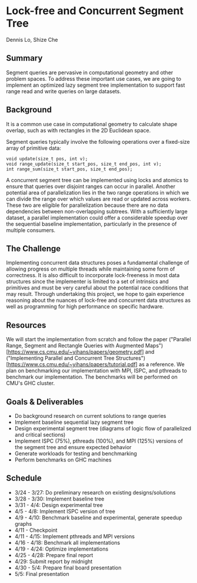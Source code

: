 # Lock-free and Concurrent Segment Tree
Dennis Lo, Shize Che

## Summary
Segment queries are pervasive in computational geometry and other problem spaces. To address these important use cases, we are going to implement an optimized lazy segment tree implementation to support fast range read and write queries on large datasets.

## Background
It is a common use case in computational geometry to calculate shape overlap, such as with rectangles in the 2D Euclidean space.

Segment queries typically involve the following operations over a fixed-size array of primitive data:
```
void update(size_t pos, int v);
void range_update(size_t start_pos, size_t end_pos, int v);
int range_sum(size_t start_pos, size_t end_pos);
```
A concurrent segment tree can be implemented using locks and atomics to ensure that queries over disjoint ranges can occur in parallel. Another potential area of parallelization lies in the two range operations in which we can divide the range over which values are read or updated across workers. These two are eligible for parallelization because there are no data dependencies between non-overlapping subtrees. With a sufficiently large dataset, a parallel implementation could offer a considerable speedup over the sequential baseline implementation, particularly in the presence of multiple consumers.

## The Challenge
Implementing concurrent data structures poses a fundamental challenge of allowing progress on multiple threads while maintaining some form of correctness. It is also difficult to incorporate lock-freeness in most data structures since the implementer is limited to a set of intrinsics and primitives and must be very careful about the potential race conditions that may result. Through undertaking this project, we hope to gain experience reasoning about the nuances of lock-free and concurrent data structures as well as programming for high performance on specific hardware.

## Resources
We will start the implementation from scratch and follow the paper ("Parallel Range, Segment and Rectangle Queries with Augmented Maps")[https://www.cs.cmu.edu/~yihans/papers/geometry.pdf] and ("Implementing Parallel and Concurrent Tree Structures")[https://www.cs.cmu.edu/~yihans/papers/tutorial.pdf] as a reference. We plan on benchmarking our implementation with MPI, ISPC, and pthreads to benchmark our implementation. The benchmarks will be performed on CMU's GHC cluster.

## Goals & Deliverables
- Do background research on current solutions to range queries
- Implement baseline sequential lazy segment tree
- Design experimental segment tree (diagrams of logic flow of parallelized and critical sections)
- Implement ISPC (75%), pthreads (100%), and MPI (125%) versions of the segment tree and ensure expected behavior
- Generate workloads for testing and benchmarking
- Perform benchmarks on GHC machines

## Schedule
- 3/24 - 3/27: Do preliminary research on existing designs/solutions
- 3/28 - 3/30: Implement baseline tree
- 3/31 - 4/4: Design experimental tree
- 4/5 - 4/8: Implement ISPC version of tree
- 4/9 - 4/10: Benchmark baseline and experimental, generate speedup graphs
- 4/11 - Checkpoint
- 4/11 - 4/15: Implement pthreads and MPI versions
- 4/16 - 4/18: Benchmark all implementations
- 4/19 - 4/24: Optimize implementations
- 4/25 - 4/28: Prepare final report
- 4/29: Submit report by midnight
- 4/30 - 5/4: Prepare final board presentation
- 5/5: Final presentation
